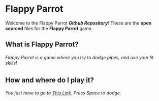 # Flappy Parrot
Welcome to the Flappy Parrot ***Github Repository***! These are the **open sourced** files for the **Flappy Parrot** game.  

## What is Flappy Parrot?
###### Flappy Parrot is a game where you try to dodge pipes, and use your lit skills!

## How and where do I play it?
###### You just have to go to [This Link](https://flappygames.itch.io/flappyparrot). Press Space to dodge.
